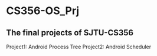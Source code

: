 # CS356-OS_Prj
## The final projects of SJTU-CS356
Project1: Android Process Tree
Project2: Android Scheduler
